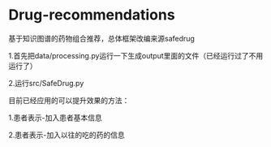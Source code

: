 # Drug-recommendations
基于知识图谱的药物组合推荐，总体框架改编来源safedrug

1.首先把data/processing.py运行一下生成output里面的文件（已经运行过了不用运行了）

2.运行src/SafeDrug.py





目前已经应用的可以提升效果的方法：

1.患者表示-加入患者基本信息

2.患者表示-加入以往的吃的药的信息
